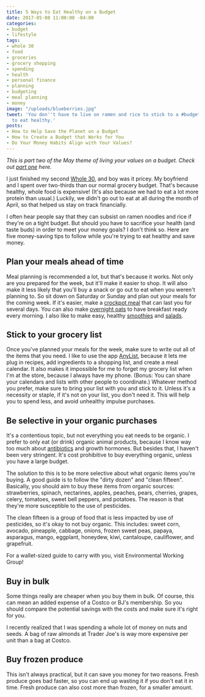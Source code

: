 ```yaml
---
title: 5 Ways to Eat Healthy on a Budget
date: 2017-05-08 11:00:00 -04:00
categories:
- budget
- lifestyle
tags:
- whole 30
- food
- groceries
- grocery shopping
- spending
- health
- personal finance
- planning
- budgeting
- meal planning
- money
image: "/uploads/blueberries.jpg"
tweet: 'You don''t have to live on ramen and rice to stick to a #budget! Read more
  to eat healthy.'
posts:
- How to Help Save the Planet on a Budget
- How to Create a Budget that Works for You
- Do Your Money Habits Align with Your Values?
---
```


*This is part two of the May theme of living your values on a budget. Check out [part one](https://www.maggiegermano.com/blog/how-to-help-save-the-planet-on-a-budget/) here.*

I just finished my second [Whole 30](https://whole30.com/), and boy was it pricey. My boyfriend and I spent over two-thirds than our normal grocery budget. That's because healthy, whole food is expensive! (It's also because we had to eat a lot more protein than usual.) Luckily, we didn't go out to eat at all during the month of April, so that helped us stay on track financially.

I often hear people say that they can subsist on ramen noodles and rice if they're on a tight budget. But should you have to sacrifice your health (and taste buds) in order to meet your money goals? I don't think so. Here are five money-saving tips to follow while you're trying to eat healthy and save money.

## Plan your meals ahead of time

Meal planning is recommended a lot, but that's because it works. Not only are you prepared for the week, but it'll make it easier to shop. It will also make it less likely that you'll buy a snack or go out to eat when you weren't planning to. So sit down on Saturday or Sunday and plan out your meals for the coming week. If it's easier, make a [crockpot meal](http://www.delish.com/cooking/g1419/healthy-slow-cooker-recipes/) that can last you for several days. You can also make [overnight oats](https://www.buzzfeed.com/samimain/overnight-oats-recipes-to-restore-your-faith-in-breakfast?utm_term=.dmWW774Rrv#.ic5YWWK5LV) to have breakfast ready every morning. I also like to make easy, healthy [smoothies](https://www.buzzfeed.com/jessseinfeld/8-easy-3-ingredient-smoothies?utm_term=.fbrZKKmJwx#.tyl9oo1GBw) and [salads](https://www.realsimple.com/food-recipes/recipe-collections-favorites/healthy-meals/green-salad-recipes). 

## Stick to your grocery list

Once you've planned your meals for the week, make sure to write out all of the items that you need. I like to use the app [AnyList](https://www.anylistapp.com/), because it lets me plug in recipes, add ingredients to a shopping list, and create a meal calendar. It also makes it impossible for me to forget my grocery list when I'm at the store, because I always have my phone. (Bonus: You can share your calendars and lists with other people to coordinate.) Whatever method you prefer, make sure to bring your list with you and stick to it. Unless it's a necessity or staple, if it's not on your list, you don't need it. This will help you to spend less, and avoid unhealthy impulse purchases.

## Be selective in your organic purchases

It's a contentious topic, but not everything you eat needs to be organic. I prefer to only eat (or drink) organic animal products, because I know way too much about [antibiotics](https://www.scientificamerican.com/article/antibiotic-use-in-food-animals-continues-to-rise/) and growth hormones. But besides that, I haven't been very stringent. It's cost prohibitive to buy everything organic, unless you have a large budget.

The solution to this is to be more selective about what organic items you're buying. A good guide is to follow the "dirty dozen" and "clean fifteen". Basically, you should aim to buy these items from organic sources: strawberries, spinach, nectarines, apples, peaches, pears, cherries, grapes, celery, tomatoes, sweet bell peppers, and potatoes. The reason is that they're more susceptible to the use of pesticides.

The clean fifteen is a group of food that is less impacted by use of pesticides, so it's okay to not buy organic. This includes: sweet corn, avocado, pineapple, cabbage, onions, frozen sweet peas, papaya, asparagus, mango, eggplant, honeydew, kiwi, cantaloupe, cauliflower, and grapefruit.

For a wallet-sized guide to carry with you, visit Environmental Working Group!

## Buy in bulk

Some things really are cheaper when you buy them in bulk. Of course, this can mean an added expense of a Costco or BJ's membership. So you should compare the potential savings with the costs and make sure it's right for you.

I recently realized that I was spending a whole lot of money on nuts and seeds. A bag of raw almonds at Trader Joe's is way more expensive per unit than a bag at Costco.

## Buy frozen produce

This isn't always practical, but it can save you money for two reasons. Fresh produce goes bad faster, so you can end up wasting it if you don't eat it in time. Fresh produce can also cost more than frozen, for a smaller amount.